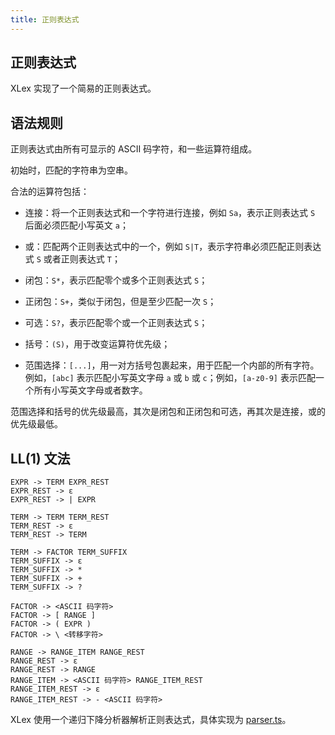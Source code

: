 ```yaml
---
title: 正则表达式
---
```


## 正则表达式

XLex 实现了一个简易的正则表达式。

## 语法规则

正则表达式由所有可显示的 ASCII 码字符，和一些运算符组成。

初始时，匹配的字符串为空串。

合法的运算符包括：

+ 连接：将一个正则表达式和一个字符进行连接，例如 `Sa`，表示正则表达式 `S` 后面必须匹配小写英文 `a`；

+ 或：匹配两个正则表达式中的一个，例如 `S|T`，表示字符串必须匹配正则表达式 `S` 或者正则表达式 `T`；

+ 闭包：`S*`，表示匹配零个或多个正则表达式 `S`；

+ 正闭包：`S+`，类似于闭包，但是至少匹配一次 `S`；

+ 可选：`S?`，表示匹配零个或一个正则表达式 `S`；

+ 括号：`(S)`，用于改变运算符优先级；

+ 范围选择：`[...]`，用一对方括号包裹起来，用于匹配一个内部的所有字符。例如，`[abc]` 表示匹配小写英文字母 `a` 或 `b` 或 `c`；例如，`[a-z0-9]` 表示匹配一个所有小写英文字母或者数字。

范围选择和括号的优先级最高，其次是闭包和正闭包和可选，再其次是连接，或的优先级最低。

## LL(1) 文法

```text
EXPR -> TERM EXPR_REST
EXPR_REST -> ε
EXPR_REST -> | EXPR

TERM -> TERM TERM_REST
TERM_REST -> ε
TERM_REST -> TERM

TERM -> FACTOR TERM_SUFFIX
TERM_SUFFIX -> ε
TERM_SUFFIX -> *
TERM_SUFFIX -> +
TERM_SUFFIX -> ?

FACTOR -> <ASCII 码字符>
FACTOR -> [ RANGE ]
FACTOR -> ( EXPR )
FACTOR -> \ <转移字符>

RANGE -> RANGE_ITEM RANGE_REST
RANGE_REST -> ε
RANGE_REST -> RANGE
RANGE_ITEM -> <ASCII 码字符> RANGE_ITEM_REST
RANGE_ITEM_REST -> ε
RANGE_ITEM_REST -> - <ASCII 码字符>
```

XLex 使用一个递归下降分析器解析正则表达式，具体实现为 [parser.ts](https://github.com/yjl9903/XLex/blob/master/src/reg/parser.ts)。
